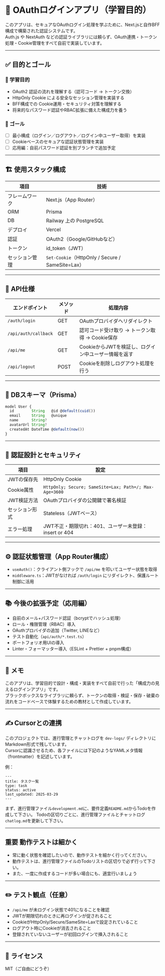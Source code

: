# 🔐 OAuthログインアプリ（学習目的）

このアプリは、セキュアなOAuthログイン処理を学ぶために、Next.jsと自作BFF構成で構築された認証システムです。  
Auth.js や NextAuth などの認証ライブラリには頼らず、OAuth連携・トークン処理・Cookie管理をすべて自前で実装しています。

---

## ✅ 目的とゴール

### 🎯 学習目的

- OAuth2 認証の流れを理解する（認可コード → トークン交換）
- HttpOnly Cookie による安全なセッション管理を実装する
- BFF構成での Cookie運用・セキュリティ対策を理解する
- 将来的なパスワード認証やRBAC拡張に備えた構成力を養う

### 🏁 ゴール

- [ ] 最小構成（ログイン／ログアウト／ログイン中ユーザー取得）を実装
- [ ] Cookieベースのセキュアな認証状態管理を実装
- [ ] 応用編：自前パスワード認証を別ブランチで追加予定

---

## 🏗 使用スタック構成

| 項目           | 技術                                             |
| -------------- | ------------------------------------------------ |
| フレームワーク | Next.js（App Router）                            |
| ORM            | Prisma                                           |
| DB             | Railway 上の PostgreSQL                          |
| デプロイ       | Vercel                                           |
| 認証           | OAuth2（Google/GitHubなど）                      |
| トークン       | id_token（JWT）                                  |
| セッション管理 | `Set-Cookie`（HttpOnly / Secure / SameSite=Lax） |

---

## 📌 API仕様

| エンドポイント       | メソッド | 処理内容                                            |
| -------------------- | -------- | --------------------------------------------------- |
| `/auth/login`        | GET      | OAuthプロバイダへリダイレクト                       |
| `/api/auth/callback` | GET      | 認可コード受け取り → トークン取得 → Cookie保存      |
| `/api/me`            | GET      | CookieからJWTを検証し、ログイン中ユーザー情報を返す |
| `/api/logout`        | POST     | Cookieを削除しログアウト処理を行う                  |

---

## 🧾 DBスキーマ（Prisma）

```ts
model User {
  id        String   @id @default(cuid())
  email     String   @unique
  name      String?
  avatarUrl String?
  createdAt DateTime @default(now())
}
```

---

## 🔐 認証設計とセキュリティ

| 項目           | 設定                                                   |
| -------------- | ------------------------------------------------------ |
| JWTの保存先    | HttpOnly Cookie                                        |
| Cookie属性     | `HttpOnly; Secure; SameSite=Lax; Path=/; Max-Age=3600` |
| JWT検証方法    | OAuthプロバイダの公開鍵で署名検証                      |
| セッション形式 | Stateless（JWTベース）                                 |
| エラー処理     | JWT不正・期限切れ：401、ユーザー未登録：insert or 404  |

---

## ⚙️ 認証状態管理（App Router構成）

- `useAuth()`：クライアント側フックで `/api/me` を叩いてユーザー状態を取得
- `middleware.ts`：JWTがなければ `/auth/login` にリダイレクト、保護ルート制御に活用

---

## 📚 今後の拡張予定（応用編）

- 自前のメール+パスワード認証（bcryptでハッシュ処理）
- ロール・権限管理（RBAC）導入
- OAuthプロバイダの追加（Twitter, LINEなど）
- テスト自動化（`api/auth/*.test.ts`）
- ポートフォリオ用UIの導入
- Linter・フォーマッター導入（ESLint + Prettier + pnpm構成）

---

## 🧠 メモ

このアプリは、学習目的で設計・構成・実装をすべて自前で行った「構成力の見えるログインアプリ」です。  
ブラックボックスなライブラリに頼らず、トークンの取得・検証・保存・破棄の流れをコードベースで体験するための教材として作成しています。

---

## ✍️ Cursorとの連携

このプロジェクトでは、進行管理とチャットログを `dev-logs/` ディレクトリにMarkdown形式で残しています。  
Cursorに認識させるため、各ファイルには下記のようなYAMLメタ情報（frontmatter）を記述しています。

例：

```
---
title: タスク一覧
type: task
status: active
last_updated: 2025-03-29
---
```

まず、進行管理ファイル`development.md`に、要件定義`README.md`からTodoを作成して下さい。
Todoの区切りごとに、進行管理ファイルとチャットログ`chatlog.md`を更新して下さい。

---

## **重要** 動作テストは細かく

- 常に動く状態を確認したいので、動作テストを細かく行ってください。
- 動作テストは、進行管理ファイルのTodoリストの区切りで必ず行って下さい。
- また、一度に作成するコードが多い場合にも、適宜行いましょう

---

## ✏️ テスト観点（任意）

- `/api/me` が未ログイン状態で401になることを確認
- JWTが期限切れのときに再ログインが促されること
- CookieがHttpOnly/Secure/SameSite=Laxで設定されていること
- ログアウト時にCookieが消去されること
- 登録されていないユーザーが初回ログインで挿入されること

---

## 📝 ライセンス

MIT（ご自由にどうぞ）
